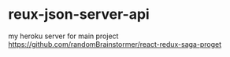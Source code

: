 # reux-json-server-api

my heroku server for main project https://github.com/randomBrainstormer/react-redux-saga-proget 
